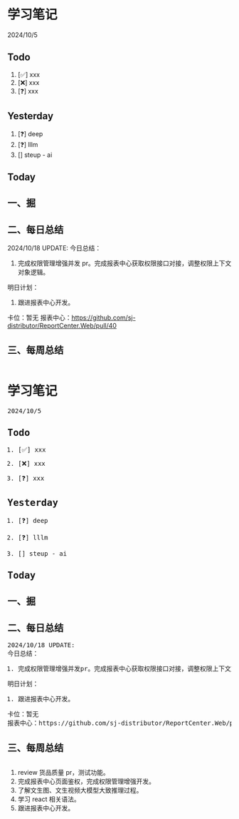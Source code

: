 # 学习笔记

2024/10/5

## Todo

1. [✅] xxx
2. [❌] xxx
3. [❓] xxx

## Yesterday

1. [❓] deep
2. [❓] lllm
3. [] steup - ai

## Today

## 一、掘

## 二、每日总结

2024/10/18 UPDATE:
今日总结：

1. 完成权限管理增强并发 pr。完成报表中心获取权限接口对接，调整权限上下文对象逻辑。

明日计划：

1. 跟进报表中心开发。

卡位：暂无
报表中心：https://github.com/sj-distributor/ReportCenter.Web/pull/40

## 三、每周总结

<pre class="vditor-reset" placeholder="" contenteditable="true" spellcheck="false"><h1 data-block="0" class="vditor-ir__node" id="ir-学习笔记_0" data-marker="#"><span class="vditor-ir__marker vditor-ir__marker--heading" data-type="heading-marker"></span>学习笔记</h1><p data-block="0">2024/10/5</p><h2 data-block="0" class="vditor-ir__node" id="ir-Todo_2" data-marker="#"><span class="vditor-ir__marker vditor-ir__marker--heading" data-type="heading-marker"></span>Todo</h2><ol data-tight="true" data-marker="1." data-block="0"><li data-marker="1."><p>[✅] xxx</p></li><li data-marker="2." data-node-id="20241019140609-hxqswp1"><p>[❌] xxx</p></li><li data-marker="3."><p>[❓] xxx</p></li></ol><h2 data-block="0" class="vditor-ir__node" id="ir-Yesterday_4" data-marker="#"><span class="vditor-ir__marker vditor-ir__marker--heading" data-type="heading-marker"></span>Yesterday</h2><ol data-tight="true" data-marker="1." data-block="0"><li data-marker="1."><p>[❓] deep</p></li><li data-marker="2." data-node-id="20241019140609-m0q362d"><p>[❓] lllm</p></li><li data-marker="3."><p>[] steup - ai</p></li></ol><h2 data-block="0" class="vditor-ir__node" id="ir-Today_6" data-marker="#"><span class="vditor-ir__marker vditor-ir__marker--heading" data-type="heading-marker"></span>Today</h2><h2 data-block="0" class="vditor-ir__node" id="ir-一-掘_7" data-marker="#"><span class="vditor-ir__marker vditor-ir__marker--heading" data-type="heading-marker"></span>一、掘</h2><h2 data-block="0" class="vditor-ir__node" id="ir-二-每日总结_8" data-marker="#"><span class="vditor-ir__marker vditor-ir__marker--heading" data-type="heading-marker"></span>二、每日总结</h2><p data-block="0">2024/10/18 UPDATE:
今日总结：</p><ol data-tight="true" data-marker="1." data-block="0"><li data-marker="1."><p>完成权限管理增强并发pr。完成报表中心获取权限接口对接，调整权限上下文对象逻辑。</p></li></ol><p data-block="0">明日计划：</p><ol data-tight="true" data-marker="1." data-block="0"><li data-marker="1."><p>跟进报表中心开发。</p></li></ol><p data-block="0">卡位：暂无
报表中心：https://github.com/sj-distributor/ReportCenter.Web/pull/40</p><h2 data-block="0" class="vditor-ir__node" id="ir-三-每周总结_14" data-marker="#"><span class="vditor-ir__marker vditor-ir__marker--heading" data-type="heading-marker"></span>三、每周总结</h2></pre>

1. review 货品质量 pr，测试功能。
2. 完成报表中心页面鉴权，完成权限管理增强开发。
3. 了解文生图、文生视频大模型大致推理过程。
4. 学习 react 相关语法。
5. 跟进报表中心开发。
